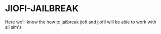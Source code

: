 # JIOFI-JAILBREAK
Here we'll know the how to jailbreak jiofi and jiofil will be able to work with all sim's
